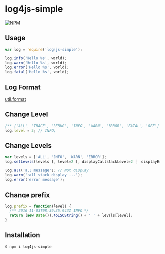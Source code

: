# log4js-simple

[![NPM](https://nodei.co/npm/log4js-simple.png?downloads=true)](https://nodei.co/npm/log4js-simple/)

## Usage 
```js
var log = require('log4js-simple');

log.info('Hello %s', world);
log.warn('Hello %s', world);
log.error('Hello %s', world);
log.fatal('Hello %s', world);
```

## Log Format
[util.format](https://nodejs.org/api/util.html#util_util_format_format_args)

## Change Level
```js
/** ['ALL', 'TRACE', 'DEBUG', 'INFO', 'WARN', 'ERROR', 'FATAL', 'OFF'] */
log.level = 3; // INFO;
```

## Change Levels
```js
var levels = ['ALL', 'INFO', 'WARN', 'ERROR'];
log.setLevels(levels [, level=2 [, displayCallstackLevel=2 [, displayErrorLevel=3]);

log.all('all message'); // Not display
log.warn('call stack display ...');
log.error('error message');
```

## Change prefix
```js
log.prefix = function(level) {
  /** 2016-11-03T08:39:35.943Z INFO */
  return (new Date()).toISOString() + ' ' + levels[level];
}
```

## Installation
```js
$ npm i log4js-simple
```
